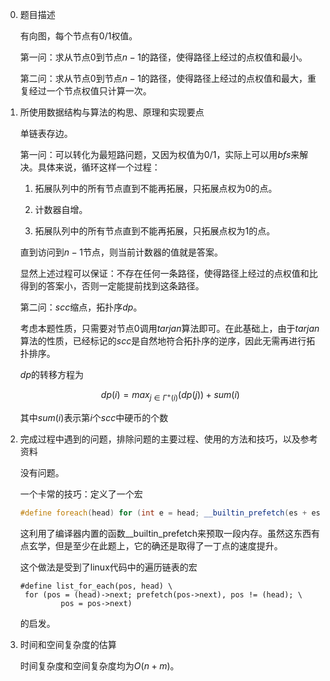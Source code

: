 0. 题目描述
   
   有向图，每个节点有$0/1$权值。

   第一问：求从节点$0$到节点$n-1$的路径，使得路径上经过的点权值和最小。

   第二问：求从节点$0$到节点$n-1$的路径，使得路径上经过的点权值和最大，重复经过一个节点权值只计算一次。

1. 所使用数据结构与算法的构思、原理和实现要点

    单链表存边。

    第一问：可以转化为最短路问题，又因为权值为$0/1$，实际上可以用$bfs$来解决。具体来说，循环这样一个过程：

    1. 拓展队列中的所有节点直到不能再拓展，只拓展点权为$0$的点。

    2. 计数器自增。

    3. 拓展队列中的所有节点直到不能再拓展，只拓展点权为$1$的点。

    直到访问到$n-1$节点，则当前计数器的值就是答案。

    显然上述过程可以保证：不存在任何一条路径，使得路径上经过的点权值和比得到的答案小，否则一定能提前找到这条路径。

    第二问：$scc$缩点，拓扑序$dp$。

    考虑本题性质，只需要对节点0调用$tarjan$算法即可。在此基础上，由于$tarjan$算法的性质，已经标记的$scc$是自然地符合拓扑序的逆序，因此无需再进行拓扑排序。

    $dp$的转移方程为

    $$ dp(i) = max_{j\in \Gamma^+(i)}(dp(j)) + sum(i) $$

    其中$sum(i)$表示第$i$个$scc$中硬币的个数

2. 完成过程中遇到的问题，排除问题的主要过程、使用的方法和技巧，以及参考资料
    
    没有问题。

    一个卡常的技巧：定义了一个宏
    ```cpp
    #define foreach(head) for (int e = head; __builtin_prefetch(es + es[e].nxt, 0), e; e = es[e].nxt)
    ```
    这利用了编译器内置的函数__builtin_prefetch来预取一段内存。虽然这东西有点玄学，但是至少在此题上，它的确还是取得了一丁点的速度提升。
    
    这个做法是受到了linux代码中的遍历链表的宏
    ```
    #define list_for_each(pos, head) \
     for (pos = (head)->next; prefetch(pos->next), pos != (head); \
             pos = pos->next)
    ```
    的启发。
    
3. 时间和空间复杂度的估算

    时间复杂度和空间复杂度均为$O(n+m)$。
   
